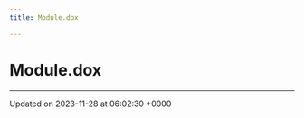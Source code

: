```yaml
---
title: Module.dox

---
```


# Module.dox








-------------------------------

Updated on 2023-11-28 at 06:02:30 +0000
